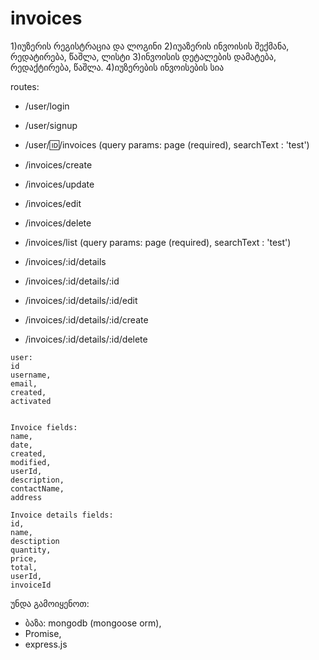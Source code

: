# invoices

1)იუზერის რეგისტრაცია და ლოგინი
2)იუაზერის ინვოისის შექმანა, რედატირება, წაშლა, ლისტი
3)ინვოისის დეტალების დამატება, რედაქტირება, წაშლა.
4)იუზერების ინვოისების სია

routes:
* /user/login
* /user/signup
* /user/:id:/invoices (query params: page (required), searchText : 'test')

* /invoices/create
* /invoices/update
* /invoices/edit
* /invoices/delete
* /invoices/list (query params: page (required), searchText : 'test')

* /invoices/:id/details
* /invoices/:id/details/:id
* /invoices/:id/details/:id/edit
* /invoices/:id/details/:id/create
* /invoices/:id/details/:id/delete

```
user:
id
username,
email,
created,
activated


Invoice fields:
name,
date,
created,
modified,
userId,
description,
contactName,
address

Invoice details fields:
id,
name,
desctiption
quantity,
price,
total,
userId,
invoiceId
```

უნდა გამოიყენოთ:
* ბაზა: mongodb (mongoose orm),
* Promise,
* express.js

